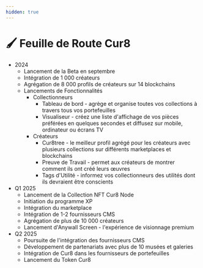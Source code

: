 ```yaml
---
hidden: true
---
```


# 🖌️ Feuille de Route Cur8

* 2024
  * Lancement de la Beta en septembre
  * Intégration de 1 000 créateurs
  * Agrégation de 8 000 profils de créateurs sur 14 blockchains
  * Lancements de Fonctionnalités
    * Collectionneurs
      * Tableau de bord - agrège et organise toutes vos collections à travers tous vos portefeuilles
      * Visualiseur - créez une liste d'affichage de vos pièces préférées en quelques secondes et diffusez sur mobile, ordinateur ou écrans TV
    * Créateurs
      * Cur8tree - le meilleur profil agrégé pour les créateurs avec plusieurs collections sur différents marketplaces et blockchains
      * Preuve de Travail - permet aux créateurs de montrer comment ils ont créé leurs œuvres
      * Tags d'Utilité - informez vos collectionneurs des utilités dont ils devraient être conscients
* Q1 2025
  * Lancement de la Collection NFT Cur8 Node
  * Initiation du programme XP
  * Intégration du marketplace
  * Intégration de 1-2 fournisseurs CMS
  * Agrégation de plus de 10 000 créateurs
  * Lancement d'Anywall Screen - l'expérience de visionnage premium
* Q2 2025
  * Poursuite de l'intégration des fournisseurs CMS
  * Développement de partenariats avec plus de 10 musées et galeries
  * Intégration de Cur8 dans les fournisseurs de portefeuilles
  * Lancement du Token Cur8 